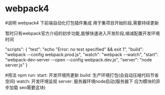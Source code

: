 # webpack4
#说明
webpack4 下前端自动化打包插件集成
用于集项目开始阶段,需要持续更新

暂时只有webpack官方介绍的初步功能,能够快速进入开发阶段,缩减配置开发环境时间

"scripts": {
    "test": "echo \"Error: no test specified\" && exit 1",
    "build": "webpack --config webpack.prod.js",
    "watch": "webpack --watch",
    "start": "webpack-dev-server --open --config webpack.dev.js",
    "server": "node server.js"
  }
  
#用法
npm run:
  start: 开发环境热更新
  build: 生产环境打包(会自动压缩代码节省空间)
  watch: 开发环境监视
  server: 服务器环境node启动(服务器下 应为模块的异步加载   seo需要这块)
  

